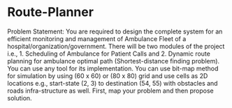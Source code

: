 # Route-Planner
Problem Statement:
You are required to design the complete system for 
an efficient monitoring and management of Ambulance Fleet of a hospital/organization/government. There will 
be two modules of the project i.e., 1. Scheduling of Ambulance for Patient Calls and 2. Dynamic route 
planning for ambulance optimal path (Shortest-distance finding problem). You can use any tool for its 
implementation. You can use bit-map method for simulation by using (60 x 60) or (80 x 80) grid and use cells 
as 2D locations e.g., start-state (2, 3) to destination (54, 55) with obstacles and roads infra-structure as well. 
First, map your problem and then propose solution. 
